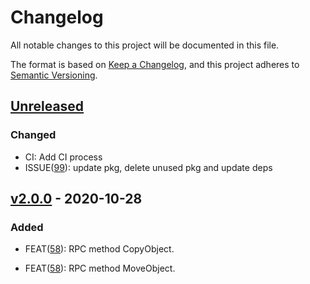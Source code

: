 # Changelog

All notable changes to this project will be documented in this file.

The format is based on [Keep a Changelog](https://keepachangelog.com/en/1.0.0/),
and this project adheres to [Semantic Versioning](https://semver.org/spec/v2.0.0.html).

## [Unreleased]
### Changed
- CI: Add CI process
- ISSUE([99](https://github.com/meateam/drive-project/issues/99)): update pkg, delete unused pkg and update deps


## [v2.0.0] - 2020-10-28

### Added

- FEAT([58](https://github.com/meateam/upload-service/pull/58)): RPC method CopyObject. 

- FEAT([58](https://github.com/meateam/upload-service/pull/58)): RPC method MoveObject. 


[unreleased]: https://github.com/meateam/upload-service/compare/master...develop
[v2.0.0]: https://github.com/meateam/upload-service/compare/v1.3...v2.0.0
